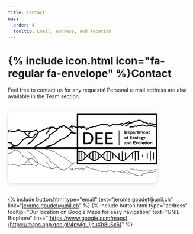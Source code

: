 ```yaml
---
title: Contact
nav:
  order: 4
  tooltip: Email, address, and location
---
```


# {% include icon.html icon="fa-regular fa-envelope" %}Contact

Feel free to contact us for any requests! Personal e-mail address are also available in the Team section.

<section class="group-photo-banner" style="margin: 2rem 0;">
  <img src="images/DEE_Logo.png" alt="DEE" style="width: 80%; height: auto; border-radius: 12px; box-shadow: 0 2px 10px rgba(0,0,0,0.15);">
</section>

{%
  include button.html
  type="email"
  text="jerome.goudet@unil.ch"
  link="jerome.goudet@unil.ch"
%}
{%
  include button.html
  type="address"
  tooltip="Our location on Google Maps for easy navigation"
  text="UNIL - Biophore"
  link="[https://www.google.com/maps](https://maps.app.goo.gl/4pwigL1jcuXh8uSx6)"
%}

